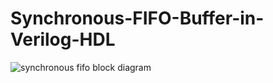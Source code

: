# Synchronous-FIFO-Buffer-in-Verilog-HDL




![synchronous fifo block diagram](https://github.com/user-attachments/assets/7f9d7971-c6e8-444c-8397-dc1d4d16d846)
